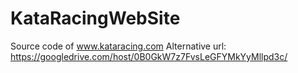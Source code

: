 KataRacingWebSite
=================

Source code of www.kataracing.com
Alternative url: https://googledrive.com/host/0B0GkW7z7FvsLeGFYMkYyMllpd3c/